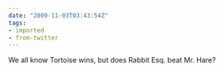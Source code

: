 ```yaml
---
date: "2009-11-03T03:43:54Z"
tags:
- imported
- from-twitter
---
```

We all know Tortoise wins, but does Rabbit Esq. beat Mr. Hare?
